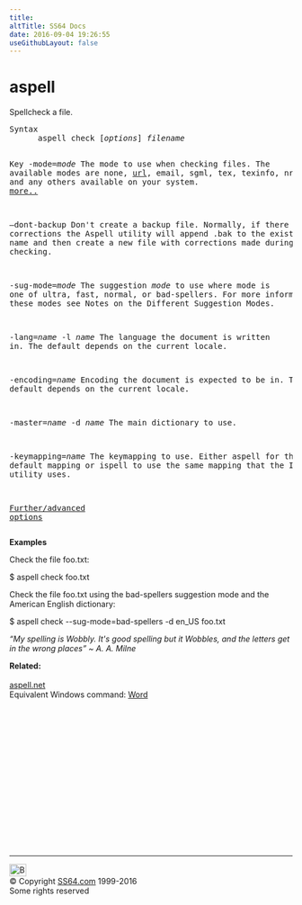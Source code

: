 ```yaml
---
title:
altTitle: SS64 Docs
date: 2016-09-04 19:26:55
useGithubLayout: false
---
```

<!-- #BeginLibraryItem "/Library/head_bash.lbi" --><!-- #EndLibraryItem --><h1>aspell</h1> 
<p>Spellcheck a file. </p>
<pre>Syntax
      aspell check [<i>options</i>] <i>filename</i>

Key
   -mode=<i>mode</i>
       The mode to use when checking files.
       The available modes are none, <u>url</u>, email, sgml, tex, texinfo, nroff and any
       others available on your system. <a href="http://aspell.net/man-html/Notes-on-Various-Filters-and-Filter-Modes.html">more..</a>

   –dont-backup
       Don't create a backup file. Normally, if there are any corrections the Aspell utility
       will append .bak to the existing file name and then create a new file with corrections
       made during spell checking.

   -sug-mode=<i>mode</i>
       The suggestion <i>mode</i> to use where mode is one of ultra, fast, normal, or bad-spellers.
       For more information on these modes see Notes on the Different Suggestion Modes.

   -lang=<i>name</i>
   -l <i>name</i>
       The language the document is written in. The default depends on the current locale.

   -encoding=<i>name</i>
       Encoding the document is expected to be in. The default depends on the current locale.

   -master=<i>name</i>
   -d <i>name</i>
       The main dictionary to use.

   -keymapping=<i>name</i>
       The keymapping to use. Either aspell for the default mapping or ispell to use the same
       mapping that the Ispell utility uses.

   <a href="http://aspell.net/man-html/The-Options.html">Further/advanced options</a></pre>
<p><b>Examples</b></p>
<p> Check the file foo.txt:</p>
<p class="code"> $ aspell check foo.txt</p>
<p>Check the file foo.txt using the bad-spellers suggestion mode and the American English dictionary:</p>
<p class="code"> $ aspell check --sug-mode=bad-spellers -d en_US foo.txt</p>
<p class="quote"><i>“My spelling is Wobbly. It's good spelling but it Wobbles, and the letters get in the wrong places” ~ A. A. Milne</i></p>
<p><b>Related:</b><br>
<br><a href="http://aspell.net/">aspell.net</a><br>
Equivalent Windows command: <a href="http://discuss.joelonsoftware.com/default.asp?joel.3.731014.6">Word</a> </p><!-- #BeginLibraryItem "/Library/foot_bash.lbi" --><p>
<!-- bash300 -->
<ins class="adsbygoogle" style="display:inline-block;width:300px;height:250px" data-ad-client="ca-pub-6140977852749469" data-ad-slot="4615356305"></ins>
<script>
(adsbygoogle = window.adsbygoogle || []).push({});
</script></p>
<hr>
<div id="bl" class="footer"><a href="aspell.html#"><img src="../images/top.png" width="30" height="22" alt="Back to the Top"></a></div>
<div id="br" class="footer, tagline">© Copyright <a href="http://ss64.com/">SS64.com</a> 1999-2016<br>
Some rights reserved</div><!-- #EndLibraryItem -->
